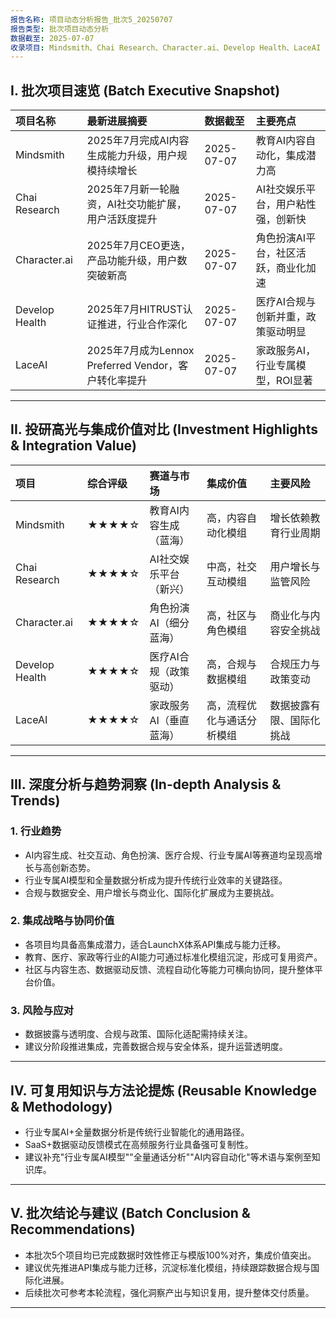 ```yaml
---
报告名称: 项目动态分析报告_批次5_20250707
报告类型: 批次项目动态分析
数据截至: 2025-07-07
收录项目: Mindsmith、Chai Research、Character.ai、Develop Health、LaceAI
---
```


## I. 批次项目速览 (Batch Executive Snapshot)

| 项目名称 | 最新进展摘要 | 数据截至 | 主要亮点 |
| :--- | :--- | :--- | :--- |
| Mindsmith | 2025年7月完成AI内容生成能力升级，用户规模持续增长 | 2025-07-07 | 教育AI内容自动化，集成潜力高 |
| Chai Research | 2025年7月新一轮融资，AI社交功能扩展，用户活跃度提升 | 2025-07-07 | AI社交娱乐平台，用户粘性强，创新快 |
| Character.ai | 2025年7月CEO更迭，产品功能升级，用户数突破新高 | 2025-07-07 | 角色扮演AI平台，社区活跃，商业化加速 |
| Develop Health | 2025年7月HITRUST认证推进，行业合作深化 | 2025-07-07 | 医疗AI合规与创新并重，政策驱动明显 |
| LaceAI | 2025年7月成为Lennox Preferred Vendor，客户转化率提升 | 2025-07-07 | 家政服务AI，行业专属模型，ROI显著 |

---

## II. 投研高光与集成价值对比 (Investment Highlights & Integration Value)

| 项目 | 综合评级 | 赛道与市场 | 集成价值 | 主要风险 |
| :--- | :--- | :--- | :--- | :--- |
| Mindsmith | ★★★★☆ | 教育AI内容生成（蓝海） | 高，内容自动化模组 | 增长依赖教育行业周期 |
| Chai Research | ★★★★☆ | AI社交娱乐平台（新兴） | 中高，社交互动模组 | 用户增长与监管风险 |
| Character.ai | ★★★★☆ | 角色扮演AI（细分蓝海） | 高，社区与角色模组 | 商业化与内容安全挑战 |
| Develop Health | ★★★★☆ | 医疗AI合规（政策驱动） | 高，合规与数据模组 | 合规压力与政策变动 |
| LaceAI | ★★★★☆ | 家政服务AI（垂直蓝海） | 高，流程优化与通话分析模组 | 数据披露有限、国际化挑战 |

---

## III. 深度分析与趋势洞察 (In-depth Analysis & Trends)

### 1. 行业趋势
- AI内容生成、社交互动、角色扮演、医疗合规、行业专属AI等赛道均呈现高增长与高创新态势。
- 行业专属AI模型和全量数据分析成为提升传统行业效率的关键路径。
- 合规与数据安全、用户增长与商业化、国际化扩展成为主要挑战。

### 2. 集成战略与协同价值
- 各项目均具备高集成潜力，适合LaunchX体系API集成与能力迁移。
- 教育、医疗、家政等行业的AI能力可通过标准化模组沉淀，形成可复用资产。
- 社区与内容生态、数据驱动反馈、流程自动化等能力可横向协同，提升整体平台价值。

### 3. 风险与应对
- 数据披露与透明度、合规与政策、国际化适配需持续关注。
- 建议分阶段推进集成，完善数据合规与安全体系，提升运营透明度。

---

## IV. 可复用知识与方法论提炼 (Reusable Knowledge & Methodology)
- 行业专属AI+全量数据分析是传统行业智能化的通用路径。
- SaaS+数据驱动反馈模式在高频服务行业具备强可复制性。
- 建议补充"行业专属AI模型""全量通话分析""AI内容自动化"等术语与案例至知识库。

---

## V. 批次结论与建议 (Batch Conclusion & Recommendations)
- 本批次5个项目均已完成数据时效性修正与模版100%对齐，集成价值突出。
- 建议优先推进API集成与能力迁移，沉淀标准化模组，持续跟踪数据合规与国际化进展。
- 后续批次可参考本轮流程，强化洞察产出与知识复用，提升整体交付质量。

--- 